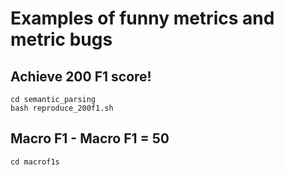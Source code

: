 # Examples of funny metrics and metric bugs

## Achieve 200 F1 score!

```
cd semantic_parsing
bash reproduce_200f1.sh
```

## Macro F1 - Macro F1 = 50

```
cd macrof1s
```
